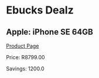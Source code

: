 
# Ebucks Dealz
## Apple: iPhone SE 64GB
[Product Page](https://www.ebucks.com/web/shop/productSelected.do?prodId=1084070542&catId=704987863)

Price: R8799.00

Savings: 1200.0


	